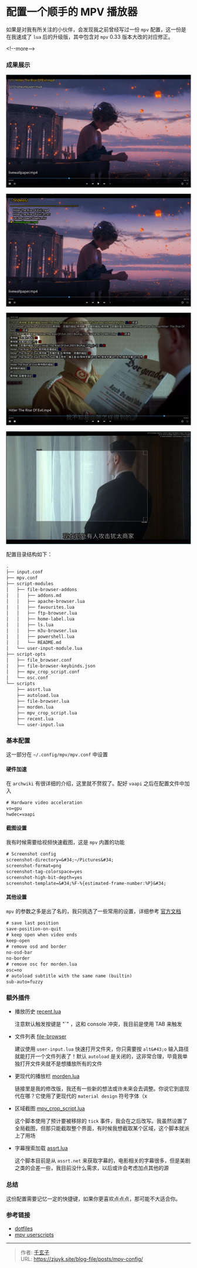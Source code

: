 # 配置一个顺手的 MPV 播放器


如果是对我有所关注的小伙伴，会发现我之前曾经写过一份 `mpv` 配置，这一份是在我速成了 `lua` 后的升级版，其中包含对 `mpv` 0.33 版本大改的对应修正。

&lt;!--more--&gt;


### 成果展示

![recent](./history.png)

![file browser](./file-browser.png)

![subtitle](./subtitle.png)

![crop](./crop.png)

配置目录结构如下：

```
.
├── input.conf
├── mpv.conf
├── script-modules
│   ├── file-browser-addons
│   │   ├── addons.md
│   │   ├── apache-browser.lua
│   │   ├── favourites.lua
│   │   ├── ftp-browser.lua
│   │   ├── home-label.lua
│   │   ├── ls.lua
│   │   ├── m3u-browser.lua
│   │   ├── powershell.lua
│   │   └── README.md
│   └── user-input-module.lua
├── script-opts
│   ├── file_browser.conf
│   ├── file-browser-keybinds.json
│   ├── mpv_crop_script.conf
│   └── osc.conf
└── scripts
    ├── assrt.lua
    ├── autoload.lua
    ├── file-browser.lua
    ├── morden.lua
    ├── mpv_crop_script.lua
    ├── recent.lua
    └── user-input.lua
```

### 基本配置

这一部分在 `~/.config/mpv/mpv.conf` 中设置

#### 硬件加速

在 `archwiki` 有很详细的介绍，这里就不赘叙了。配好 `vaapi` 之后在配置文件中加入

```
# Hardware video acceleration
vo=gpu
hwdec=vaapi
```

#### 截图设置

我有时候需要给视频快速截图，这是 `mpv` 内置的功能

```
# Screenshot config
screenshot-directory=&#34;~/Pictures&#34;
screenshot-format=png
screenshot-tag-colorspace=yes
screenshot-high-bit-depth=yes
screenshot-template=&#34;%F-%{estimated-frame-number:%P}&#34;
```

#### 其他设置

`mpv` 的参数之多是出了名的，我只挑选了一些常用的设置，详细参考 [官方文档](https://mpv.io/manual/stable/)

```
# save last position
save-position-on-quit
# keep open when video ends
keep-open
# remove osd and border 
no-osd-bar
no-border
# remove osc for morden.lua
osc=no
# autoload subtitle with the same name (builtin)
sub-auto=fuzzy
```

### 额外插件

- 播放历史 [recent.lua](https://github.com/hacel/recent)

  注意默认触发按键是 &#34;`&#34; ，这和 console 冲突，我目前是使用 TAB 来触发

- 文件列表 [file-browser](https://github.com/CogentRedTester/mpv-file-browser)

  建议使用 `user-input.lua` 快速打开文件夹，你只需要按 `alt&#43;o` 输入路径就能打开一个文件列表了！默认 `autoload` 是关闭的，这非常合理，毕竟我单独打开文件夹就不是想播放所有的文件

- 更现代的播放栏 [morden.lua](https://github.com/zjuyk/mpv-osc-morden)

  链接里是我的修改版，我还有一些新的想法或许未来会去调整。你说它到底现代在哪？它使用了更现代的 `material design` 符号字体（x

- 区域截图 [mpv_crop_script.lua](https://github.com/TheAMM/mpv_crop_script)

  这个脚本使用了预计要被移除的 `tick` 事件，我会在之后改写。我虽然设置了全局截图，但那只能截取整个界面，有时候我想截取某个区域，这个脚本就派上了用场

- 字幕搜索加载 [assrt.lua](https://github.com/AssrtOSS/mpv-assrt)

  这个脚本目前是从 `assrt.net` 来获取字幕的，电影相关的字幕很多，但是美剧之类的会差一些，我目前没什么需求，以后或许会考虑加点其他的源

### 总结

这份配置需要记忆一定的快捷键，如果你更喜欢点点点，那可能不大适合你。

### 参考链接

- [dotfiles](https://github.com/zjuyk/dotfiles)
- [mpv userscripts](https://github.com/mpv-player/mpv/wiki/User-Scripts)



---

> 作者: [千玄子](https://zjuyk.site)  
> URL: https://zjuyk.site/blog-file/posts/mpv-config/  


